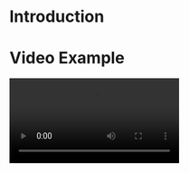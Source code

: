 # Introduction


# Video Example
![alt text](https://github.com/dlandolf/TowerDefense/examples/towerDefence.mp4?raw=true)